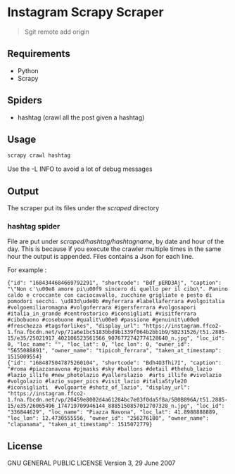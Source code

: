 # Instagram Scrapy Scraper

> Sgit remote add origin 

## Requirements
- Python
- Scrapy

## Spiders
- hashtag (crawl all the post given a hashtag)

## Usage

```python
scrapy crawl hashtag
```
Use the -L INFO to avoid a lot of debug messages

## Output
The scraper put its files under the *scraped* directory

### hashtag spider
File are put under *scraped/hashtag/hashtagname*, by date and hour of the day. This is because if you execute the crawler multiple times in the same hour the output is appended. Files contains a Json for each line.

For example :

```text
{"id": "1684344684669792291", "shortcode": "Bdf_pERD3Aj", "caption": "\"Non c'\u00e8 amore pi\u00f9 sincero di quello per il cibo\". Panino caldo e croccante con caciocavallo, zucchine grigliate e pesto di pomodori secchi. \ud83d\ude0b #myferrara #labellaferrara #volgoitalia #volgoemiliaromagna #volgoferrara #igersferrara #volgosapori #italia_in_grande #centrostorico #iconsigliati #visitferrara #cibobuono #cosebuone #qualit\u00e0 #passione #genuinit\u00e0 #freschezza #tagsforlikes", "display_url": "https://instagram.ffco2-1.fna.fbcdn.net/vp/71a6e1bc5183bbd9b1339f064b2bb1b9/5B231526/t51.2885-15/e35/25021917_402106523561566_9076772742774128640_n.jpg", "loc_id": 0, "loc_name": "", "loc_lat": 0, "loc_lon": 0, "owner_id": "5655088891", "owner_name": "tipicoh_ferrara", "taken_at_timestamp": 1515009554}
{"id": "1684875047875260104", "shortcode": "Bdh4O3fhi7I", "caption": "#roma #piazzanavona #pjmasks #sky #ballons #detail #thehub_lazio #lazio_illife #new_photolazio #yallerslazio  #arts_illife #vivolazio #volgolazio #lazio_super_pics #visit_lazio #italiaStyle20 #iconsigliati  #volgoarte #shotz_of_lazio", "display_url": "https://instagram.ffco2-1.fna.fbcdn.net/vp/20459e8002d4a61284bc7e03f0da5f8a/5B0B896A/t51.2885-15/e35/26065496_174719709946144_8885150857012707328_n.jpg", "loc_id": "336844629", "loc_name": "Piazza Navona", "loc_lat": 41.8988888889, "loc_lon": 12.4730555556, "owner_id": "256276180", "owner_name": "clapanama", "taken_at_timestamp": 1515072779}
```

## License
GNU GENERAL PUBLIC LICENSE
Version 3, 29 June 2007